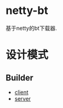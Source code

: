 # netty-bt

基于netty的bt下载器.

# 设计模式

## Builder

- [client](./src/main/java/xyz/zzyitj/nbt/client)
- [server](./src/main/java/xyz/zzyitj/nbt/server)